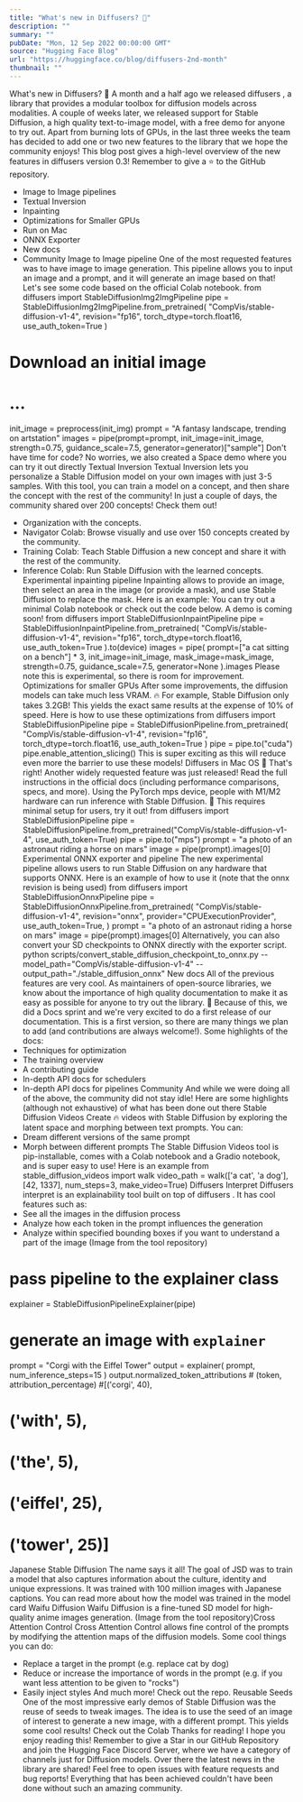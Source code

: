 ```yaml
---
title: "What's new in Diffusers? 🎨"
description: ""
summary: ""
pubDate: "Mon, 12 Sep 2022 00:00:00 GMT"
source: "Hugging Face Blog"
url: "https://huggingface.co/blog/diffusers-2nd-month"
thumbnail: ""
---
```


What's new in Diffusers? 🎨
A month and a half ago we released
diffusers
, a library that provides a modular toolbox for diffusion models across modalities. A couple of weeks later, we released support for Stable Diffusion, a high quality text-to-image model, with a free demo for anyone to try out. Apart from burning lots of GPUs, in the last three weeks the team has decided to add one or two new features to the library that we hope the community enjoys! This blog post gives a high-level overview of the new features in diffusers
version 0.3! Remember to give a ⭐ to the GitHub repository.
- Image to Image pipelines
- Textual Inversion
- Inpainting
- Optimizations for Smaller GPUs
- Run on Mac
- ONNX Exporter
- New docs
- Community
Image to Image pipeline
One of the most requested features was to have image to image generation. This pipeline allows you to input an image and a prompt, and it will generate an image based on that!
Let's see some code based on the official Colab notebook.
from diffusers import StableDiffusionImg2ImgPipeline
pipe = StableDiffusionImg2ImgPipeline.from_pretrained(
"CompVis/stable-diffusion-v1-4",
revision="fp16",
torch_dtype=torch.float16,
use_auth_token=True
)
# Download an initial image
# ...
init_image = preprocess(init_img)
prompt = "A fantasy landscape, trending on artstation"
images = pipe(prompt=prompt, init_image=init_image, strength=0.75, guidance_scale=7.5, generator=generator)["sample"]
Don't have time for code? No worries, we also created a Space demo where you can try it out directly
Textual Inversion
Textual Inversion lets you personalize a Stable Diffusion model on your own images with just 3-5 samples. With this tool, you can train a model on a concept, and then share the concept with the rest of the community!
In just a couple of days, the community shared over 200 concepts! Check them out!
- Organization with the concepts.
- Navigator Colab: Browse visually and use over 150 concepts created by the community.
- Training Colab: Teach Stable Diffusion a new concept and share it with the rest of the community.
- Inference Colab: Run Stable Diffusion with the learned concepts.
Experimental inpainting pipeline
Inpainting allows to provide an image, then select an area in the image (or provide a mask), and use Stable Diffusion to replace the mask. Here is an example:
You can try out a minimal Colab notebook or check out the code below. A demo is coming soon!
from diffusers import StableDiffusionInpaintPipeline
pipe = StableDiffusionInpaintPipeline.from_pretrained(
"CompVis/stable-diffusion-v1-4",
revision="fp16",
torch_dtype=torch.float16,
use_auth_token=True
).to(device)
images = pipe(
prompt=["a cat sitting on a bench"] * 3,
init_image=init_image,
mask_image=mask_image,
strength=0.75,
guidance_scale=7.5,
generator=None
).images
Please note this is experimental, so there is room for improvement.
Optimizations for smaller GPUs
After some improvements, the diffusion models can take much less VRAM. 🔥 For example, Stable Diffusion only takes 3.2GB! This yields the exact same results at the expense of 10% of speed. Here is how to use these optimizations
from diffusers import StableDiffusionPipeline
pipe = StableDiffusionPipeline.from_pretrained(
"CompVis/stable-diffusion-v1-4",
revision="fp16",
torch_dtype=torch.float16,
use_auth_token=True
)
pipe = pipe.to("cuda")
pipe.enable_attention_slicing()
This is super exciting as this will reduce even more the barrier to use these models!
Diffusers in Mac OS
🍎 That's right! Another widely requested feature was just released! Read the full instructions in the official docs (including performance comparisons, specs, and more).
Using the PyTorch mps device, people with M1/M2 hardware can run inference with Stable Diffusion. 🤯 This requires minimal setup for users, try it out!
from diffusers import StableDiffusionPipeline
pipe = StableDiffusionPipeline.from_pretrained("CompVis/stable-diffusion-v1-4", use_auth_token=True)
pipe = pipe.to("mps")
prompt = "a photo of an astronaut riding a horse on mars"
image = pipe(prompt).images[0]
Experimental ONNX exporter and pipeline
The new experimental pipeline allows users to run Stable Diffusion on any hardware that supports ONNX. Here is an example of how to use it (note that the onnx
revision is being used)
from diffusers import StableDiffusionOnnxPipeline
pipe = StableDiffusionOnnxPipeline.from_pretrained(
"CompVis/stable-diffusion-v1-4",
revision="onnx",
provider="CPUExecutionProvider",
use_auth_token=True,
)
prompt = "a photo of an astronaut riding a horse on mars"
image = pipe(prompt).images[0]
Alternatively, you can also convert your SD checkpoints to ONNX directly with the exporter script.
python scripts/convert_stable_diffusion_checkpoint_to_onnx.py --model_path="CompVis/stable-diffusion-v1-4" --output_path="./stable_diffusion_onnx"
New docs
All of the previous features are very cool. As maintainers of open-source libraries, we know about the importance of high quality documentation to make it as easy as possible for anyone to try out the library.
💅 Because of this, we did a Docs sprint and we're very excited to do a first release of our documentation. This is a first version, so there are many things we plan to add (and contributions are always welcome!).
Some highlights of the docs:
- Techniques for optimization
- The training overview
- A contributing guide
- In-depth API docs for schedulers
- In-depth API docs for pipelines
Community
And while we were doing all of the above, the community did not stay idle! Here are some highlights (although not exhaustive) of what has been done out there
Stable Diffusion Videos
Create 🔥 videos with Stable Diffusion by exploring the latent space and morphing between text prompts. You can:
- Dream different versions of the same prompt
- Morph between different prompts
The Stable Diffusion Videos tool is pip-installable, comes with a Colab notebook and a Gradio notebook, and is super easy to use!
Here is an example
from stable_diffusion_videos import walk
video_path = walk(['a cat', 'a dog'], [42, 1337], num_steps=3, make_video=True)
Diffusers Interpret
Diffusers interpret is an explainability tool built on top of diffusers
. It has cool features such as:
- See all the images in the diffusion process
- Analyze how each token in the prompt influences the generation
- Analyze within specified bounding boxes if you want to understand a part of the image
(Image from the tool repository)
# pass pipeline to the explainer class
explainer = StableDiffusionPipelineExplainer(pipe)
# generate an image with `explainer`
prompt = "Corgi with the Eiffel Tower"
output = explainer(
prompt,
num_inference_steps=15
)
output.normalized_token_attributions # (token, attribution_percentage)
#[('corgi', 40),
# ('with', 5),
# ('the', 5),
# ('eiffel', 25),
# ('tower', 25)]
Japanese Stable Diffusion
The name says it all! The goal of JSD was to train a model that also captures information about the culture, identity and unique expressions. It was trained with 100 million images with Japanese captions. You can read more about how the model was trained in the model card
Waifu Diffusion
Waifu Diffusion is a fine-tuned SD model for high-quality anime images generation.
(Image from the tool repository)Cross Attention Control
Cross Attention Control allows fine control of the prompts by modifying the attention maps of the diffusion models. Some cool things you can do:
- Replace a target in the prompt (e.g. replace cat by dog)
- Reduce or increase the importance of words in the prompt (e.g. if you want less attention to be given to "rocks")
- Easily inject styles
And much more! Check out the repo.
Reusable Seeds
One of the most impressive early demos of Stable Diffusion was the reuse of seeds to tweak images. The idea is to use the seed of an image of interest to generate a new image, with a different prompt. This yields some cool results! Check out the Colab
Thanks for reading!
I hope you enjoy reading this! Remember to give a Star in our GitHub Repository and join the Hugging Face Discord Server, where we have a category of channels just for Diffusion models. Over there the latest news in the library are shared!
Feel free to open issues with feature requests and bug reports! Everything that has been achieved couldn't have been done without such an amazing community.